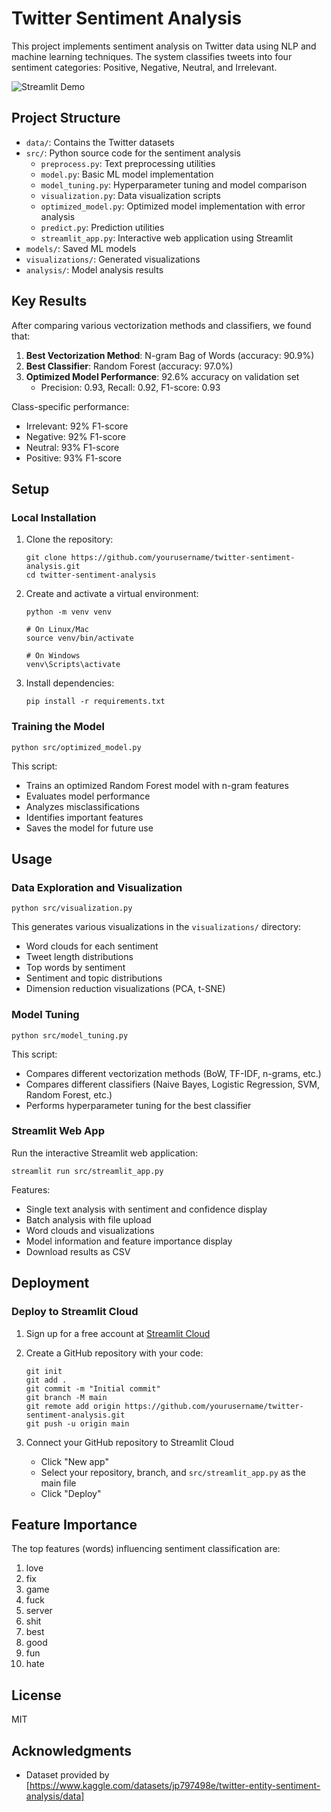 # Twitter Sentiment Analysis

This project implements sentiment analysis on Twitter data using NLP and machine learning techniques. The system classifies tweets into four sentiment categories: Positive, Negative, Neutral, and Irrelevant.

![Streamlit Demo](https://i.imgur.com/PmbJxoO.png)

## Project Structure
- `data/`: Contains the Twitter datasets
- `src/`: Python source code for the sentiment analysis
  - `preprocess.py`: Text preprocessing utilities
  - `model.py`: Basic ML model implementation
  - `model_tuning.py`: Hyperparameter tuning and model comparison
  - `visualization.py`: Data visualization scripts
  - `optimized_model.py`: Optimized model implementation with error analysis
  - `predict.py`: Prediction utilities
  - `streamlit_app.py`: Interactive web application using Streamlit
- `models/`: Saved ML models
- `visualizations/`: Generated visualizations
- `analysis/`: Model analysis results

## Key Results

After comparing various vectorization methods and classifiers, we found that:

1. **Best Vectorization Method**: N-gram Bag of Words (accuracy: 90.9%)
2. **Best Classifier**: Random Forest (accuracy: 97.0%)
3. **Optimized Model Performance**: 92.6% accuracy on validation set
   - Precision: 0.93, Recall: 0.92, F1-score: 0.93

Class-specific performance:
- Irrelevant: 92% F1-score
- Negative: 92% F1-score
- Neutral: 93% F1-score
- Positive: 93% F1-score

## Setup

### Local Installation

1. Clone the repository:
   ```
   git clone https://github.com/yourusername/twitter-sentiment-analysis.git
   cd twitter-sentiment-analysis
   ```

2. Create and activate a virtual environment:
   ```
   python -m venv venv
   
   # On Linux/Mac
   source venv/bin/activate
   
   # On Windows
   venv\Scripts\activate
   ```

3. Install dependencies:
   ```
   pip install -r requirements.txt
   ```

### Training the Model

```
python src/optimized_model.py
```

This script:
- Trains an optimized Random Forest model with n-gram features
- Evaluates model performance
- Analyzes misclassifications
- Identifies important features
- Saves the model for future use

## Usage

### Data Exploration and Visualization
```
python src/visualization.py
```
This generates various visualizations in the `visualizations/` directory:
- Word clouds for each sentiment
- Tweet length distributions
- Top words by sentiment
- Sentiment and topic distributions
- Dimension reduction visualizations (PCA, t-SNE)

### Model Tuning
```
python src/model_tuning.py
```
This script:
- Compares different vectorization methods (BoW, TF-IDF, n-grams, etc.)
- Compares different classifiers (Naive Bayes, Logistic Regression, SVM, Random Forest, etc.)
- Performs hyperparameter tuning for the best classifier

### Streamlit Web App

Run the interactive Streamlit web application:

```
streamlit run src/streamlit_app.py
```

Features:
- Single text analysis with sentiment and confidence display
- Batch analysis with file upload 
- Word clouds and visualizations
- Model information and feature importance display
- Download results as CSV

## Deployment

### Deploy to Streamlit Cloud

1. Sign up for a free account at [Streamlit Cloud](https://streamlit.io/cloud)

2. Create a GitHub repository with your code:
   ```
   git init
   git add .
   git commit -m "Initial commit"
   git branch -M main
   git remote add origin https://github.com/yourusername/twitter-sentiment-analysis.git
   git push -u origin main
   ```

3. Connect your GitHub repository to Streamlit Cloud
   - Click "New app"
   - Select your repository, branch, and `src/streamlit_app.py` as the main file
   - Click "Deploy"

## Feature Importance

The top features (words) influencing sentiment classification are:
1. love
2. fix
3. game
4. fuck
5. server
6. shit
7. best
8. good
9. fun
10. hate

## License

MIT

## Acknowledgments

- Dataset provided by [https://www.kaggle.com/datasets/jp797498e/twitter-entity-sentiment-analysis/data]
